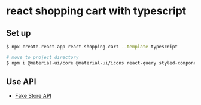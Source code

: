 # react shopping cart with typescript

## Set up

```bash
$ npx create-react-app react-shopping-cart --template typescript

# move to project directory
$ npm i @material-ui/core @material-ui/icons react-query styled-components @types/styled-components
```

## Use API

- [Fake Store API](https://fakestoreapi.com/)
